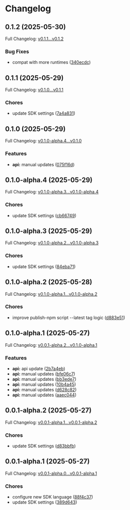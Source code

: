 # Changelog

## 0.1.2 (2025-05-30)

Full Changelog: [v0.1.1...v0.1.2](https://github.com/premAI-io/prem-ts-sdk/compare/v0.1.1...v0.1.2)

### Bug Fixes

* compat with more runtimes ([340ecdc](https://github.com/premAI-io/prem-ts-sdk/commit/340ecdc3d79421e8a27d45cdbe256aa4bf6dc850))

## 0.1.1 (2025-05-29)

Full Changelog: [v0.1.0...v0.1.1](https://github.com/premAI-io/prem-ts-sdk/compare/v0.1.0...v0.1.1)

### Chores

* update SDK settings ([7a4a831](https://github.com/premAI-io/prem-ts-sdk/commit/7a4a83134b030604b842d98ed1da4fbf367f5cc9))

## 0.1.0 (2025-05-29)

Full Changelog: [v0.1.0-alpha.4...v0.1.0](https://github.com/premAI-io/prem-ts-sdk/compare/v0.1.0-alpha.4...v0.1.0)

### Features

* **api:** manual updates ([075f16d](https://github.com/premAI-io/prem-ts-sdk/commit/075f16dfc94e1dd123255bf4d3150112793c70f9))

## 0.1.0-alpha.4 (2025-05-29)

Full Changelog: [v0.1.0-alpha.3...v0.1.0-alpha.4](https://github.com/premAI-io/prem-ts-sdk/compare/v0.1.0-alpha.3...v0.1.0-alpha.4)

### Chores

* update SDK settings ([cb66749](https://github.com/premAI-io/prem-ts-sdk/commit/cb66749eb7b151522a6af4310b4bf44cdac23646))

## 0.1.0-alpha.3 (2025-05-29)

Full Changelog: [v0.1.0-alpha.2...v0.1.0-alpha.3](https://github.com/premAI-io/prem-ts-sdk/compare/v0.1.0-alpha.2...v0.1.0-alpha.3)

### Chores

* update SDK settings ([84eba71](https://github.com/premAI-io/prem-ts-sdk/commit/84eba71b1943f287049fa2c41c546000d20b0a55))

## 0.1.0-alpha.2 (2025-05-28)

Full Changelog: [v0.1.0-alpha.1...v0.1.0-alpha.2](https://github.com/premAI-io/prem-ts-sdk/compare/v0.1.0-alpha.1...v0.1.0-alpha.2)

### Chores

* improve publish-npm script --latest tag logic ([d883e51](https://github.com/premAI-io/prem-ts-sdk/commit/d883e510b027672b0f67328524e98dabb416949e))

## 0.1.0-alpha.1 (2025-05-27)

Full Changelog: [v0.0.1-alpha.2...v0.1.0-alpha.1](https://github.com/premAI-io/prem-ts-sdk/compare/v0.0.1-alpha.2...v0.1.0-alpha.1)

### Features

* **api:** api update ([2b7a4eb](https://github.com/premAI-io/prem-ts-sdk/commit/2b7a4eb18d1852b8f1e25da3846ece4d7eaeefc3))
* **api:** manual updates ([bfe06c7](https://github.com/premAI-io/prem-ts-sdk/commit/bfe06c71fdc5ba9c969b5776e2359896d91f2a08))
* **api:** manual updates ([bb3ede7](https://github.com/premAI-io/prem-ts-sdk/commit/bb3ede716f9113774147ce4c27dd5c0cf0aefc55))
* **api:** manual updates ([10b4a45](https://github.com/premAI-io/prem-ts-sdk/commit/10b4a45f2e5b1148da5c8870bcd1dc69a2f0a4ae))
* **api:** manual updates ([d628c82](https://github.com/premAI-io/prem-ts-sdk/commit/d628c82f59285a8fc74305de91175f8ab7bc6079))
* **api:** manual updates ([aaec044](https://github.com/premAI-io/prem-ts-sdk/commit/aaec044d923a152abe8cdd35034f62df849e9df9))

## 0.0.1-alpha.2 (2025-05-27)

Full Changelog: [v0.0.1-alpha.1...v0.0.1-alpha.2](https://github.com/premAI-io/prem-ts-sdk/compare/v0.0.1-alpha.1...v0.0.1-alpha.2)

### Chores

* update SDK settings ([d83bbfb](https://github.com/premAI-io/prem-ts-sdk/commit/d83bbfb8a74d9bddeb29b19e2ebe818d2f413ec9))

## 0.0.1-alpha.1 (2025-05-27)

Full Changelog: [v0.0.1-alpha.0...v0.0.1-alpha.1](https://github.com/premAI-io/prem-ts-sdk/compare/v0.0.1-alpha.0...v0.0.1-alpha.1)

### Chores

* configure new SDK language ([88f4c37](https://github.com/premAI-io/prem-ts-sdk/commit/88f4c3729dcaad48b46b49f0726cd33fbbca66a8))
* update SDK settings ([389d643](https://github.com/premAI-io/prem-ts-sdk/commit/389d643d4cc655a7215e837c4e5c3293b11445cd))
